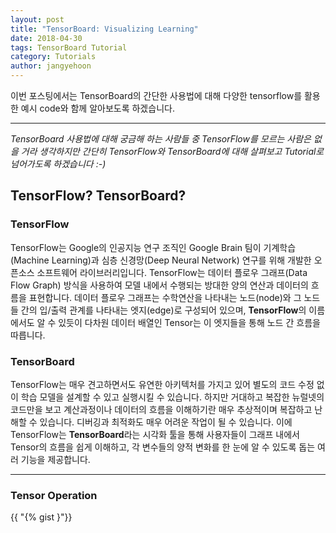 ```yaml
---
layout: post
title: "TensorBoard: Visualizing Learning"
date: 2018-04-30
tags: TensorBoard Tutorial
category: Tutorials
author: jangyehoon
---
```


이번 포스팅에서는 TensorBoard의 간단한 사용법에 대해 다양한 tensorflow를 활용한 예시 code와 함께 알아보도록 하겠습니다.
***

_TensorBoard 사용법에 대해 궁금해 하는 사람들 중 TensorFlow를 모르는 사람은 없을 거라 생각하지만 간단히 TensorFlow와 TensorBoard에 대해 살펴보고 Tutorial로 넘어가도록 하겠습니다 :-)_

## TensorFlow? TensorBoard?

### TensorFlow
TensorFlow는 Google의 인공지능 연구 조직인 Google Brain 팀이 기계학습(Machine Learning)과 심층 신경망(Deep Neural Network) 연구를 위해 개발한 오픈소스 소프트웨어 라이브러리입니다. TensorFlow는 데이터 플로우 그래프(Data Flow Graph) 방식을 사용하여 모델 내에서 수행되는 방대한 양의 연산과 데이터의 흐름을 표현합니다. 데이터 플로우 그래프는 수학연산을 나타내는 노드(node)와 그 노드들 간의 입/출력 관계를 나타내는 엣지(edge)로 구성되어 있으며, **TensorFlow**의 이름에서도 알 수 있듯이 다차원 데이터 배열인 Tensor는 이 엣지들을 통해 노드 간 흐름을 따릅니다.

### TensorBoard
TensorFlow는 매우 견고하면서도 유연한 아키텍처를 가지고 있어 별도의 코드 수정 없이 학습 모델을 설계할 수 있고 실행시킬 수 있습니다. 하지만 거대하고 복잡한 뉴럴넷의 코드만을 보고 계산과정이나 데이터의 흐름을 이해하기란 매우 추상적이며 복잡하고 난해할 수 있습니다. 디버깅과 최적화도 매우 어려운 작업이 될 수 있습니다. 이에 TensorFlow는 **TensorBoard**라는 시각화 툴을 통해 사용자들이 그래프 내에서 Tensor의 흐름을 쉽게 이해하고, 각 변수들의 양적 변화를 한 눈에 알 수 있도록 돕는 여러 기능을 제공합니다.

***

### Tensor Operation

{{ "{% gist }"}}
